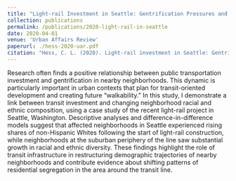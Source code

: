 ```yaml
---
title: "Light-rail Investment in Seattle: Gentrification Pressures and Trends in Neighborhood Ethnoracial Composition"
collection: publications
permalink: /publications/2020-light-rail-in-seattle
date: 2020-04-01
venue: 'Urban Affairs Review'
paperurl: ./hess-2020-uar.pdf
citation: "Hess, C. L. (2020). Light-rail investment in Seattle: Gentrification pressures and trends in neighborhood ethnoracial composition. Urban Affairs Review, 56(1), 154-187."
---
```


Research often finds a positive relationship between public transportation investment and gentrification in nearby neighborhoods. This dynamic is particularly important in urban contexts that plan for transit-oriented development and creating future “walkability.” In this study, I demonstrate a link between transit investment and changing neighborhood racial and ethnic composition, using a case study of the recent light-rail project in Seattle, Washington. Descriptive analyses and difference-in-difference models suggest that affected neighborhoods in Seattle experienced rising shares of non-Hispanic Whites following the start of light-rail construction, while neighborhoods at the suburban periphery of the line saw substantial growth in racial and ethnic diversity. These findings highlight the role of transit infrastructure in restructuring demographic trajectories of nearby neighborhoods and contribute evidence about shifting patterns of residential segregation in the area around the transit line.
